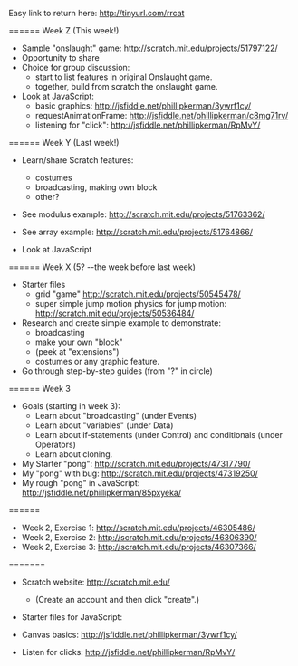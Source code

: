 Easy link to return here:
http://tinyurl.com/rrcat

====== Week Z (This week!)
* Sample "onslaught" game: http://scratch.mit.edu/projects/51797122/
* Opportunity to share
* Choice for group discussion:
	* start to list features in original Onslaught game.
	* together, build from scratch the onslaught game.
* Look at JavaScript:
	* basic graphics: http://jsfiddle.net/phillipkerman/3ywrf1cy/
	* requestAnimationFrame: http://jsfiddle.net/phillipkerman/c8mg71rv/
	* listening for "click": http://jsfiddle.net/phillipkerman/RpMvY/



====== Week Y (Last week!)
* Learn/share Scratch features:
	* costumes
	* broadcasting, making own block
	* other?

* See modulus example: http://scratch.mit.edu/projects/51763362/
* See array example: http://scratch.mit.edu/projects/51764866/
* Look at JavaScript

====== Week X (5? --the week before last week)
* Starter files
	* grid "game" http://scratch.mit.edu/projects/50545478/
	* super simple jump motion physics for jump motion: http://scratch.mit.edu/projects/50536484/
* Research and create simple example to demonstrate:
	* broadcasting
	* make your own "block" 
	* (peek at "extensions")
	* costumes or any graphic feature.
* Go through step-by-step guides (from "?" in circle)




====== Week 3
* Goals (starting in week 3): 
	* Learn about "broadcasting" (under Events)
	* Learn about "variables" (under Data)
	* Learn about if-statements (under Control) and conditionals (under Operators)
	* Learn about cloning.
* My Starter "pong": http://scratch.mit.edu/projects/47317790/
* My "pong" with bug: http://scratch.mit.edu/projects/47319250/
* My rough "pong" in JavaScript: http://jsfiddle.net/phillipkerman/85pxyeka/

======
* Week 2, Exercise 1: http://scratch.mit.edu/projects/46305486/
* Week 2, Exercise 2: http://scratch.mit.edu/projects/46306390/
* Week 2, Exercise 3: http://scratch.mit.edu/projects/46307366/


=======
* Scratch website: http://scratch.mit.edu/
	* (Create an account and then click "create".)


* Starter files for JavaScript:
* Canvas basics: http://jsfiddle.net/phillipkerman/3ywrf1cy/
* Listen for clicks: http://jsfiddle.net/phillipkerman/RpMvY/

